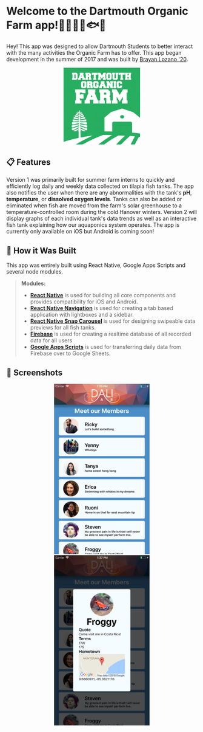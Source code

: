 # Welcome to the Dartmouth Organic Farm app!🚜👩‍🌾🌽🐟🐝 


Hey! This app was designed to allow Dartmouth Students to better interact with the many activities the Organic Farm has to offer. This app began development in the summer of 2017 and was built by  [Brayan Lozano '20](www.brayanlozano.com).
<p align="center"><img src="https://github.com/blozano824/DartmouthOrganicFarm/blob/master/img/Dartmouth%20Organic%20Farm.png" alt="Drawing" height="40%" width="40%"/></p>


:clipboard: Features
----------------------------------------------------

Version 1 was primarily built for summer farm interns to quickly and efficiently log daily and weekly data collected on tilapia fish tanks. The app also notifies the user when there are any abnormalities with the tank's **pH**, **temperature**, or **dissolved oxygen levels**. Tanks can also be added or eliminated when fish are moved from the farm's solar greenhouse to a temperature-controlled room during the cold Hanover winters. Version 2 will display graphs of each individual tank's data trends as well as an interactive fish tank explaining how our aquaponics system operates. The app is currently only available on iOS but Android is coming soon!


:wrench: How it Was Built
-------------

This app was entirely built using React Native, Google Apps Scripts and several node modules.
> **Modules:**
> - **[React Native](https://facebook.github.io/react-native/)** is used for building all core components and provides compatibility for iOS and Android.
> - **[React Native Navigation](https://github.com/wix/react-native-navigation)** is used for creating a tab based application with lightboxes and a sidebar.
> - **[React Native Snap Carousel](https://github.com/archriss/react-native-snap-carousel)** is used for designing swipeable data previews for all fish tanks.
> - **[Firebase](https://www.npmjs.com/package/firebase)** is used for creating a realtime database of all recorded data for all users
> - **[Google Apps Scripts](https://www.google.com/script/start/)** is used for transferring daily data from Firebase over to Google Sheets.


:iphone: Screenshots
-------------
<p align="center">
  <img src="https://github.com/blozano824/DaliMembers/blob/master/images/screenshot1.png" alt="Drawing" height="50%" width="50%"/>
  <img src="https://github.com/blozano824/DaliMembers/blob/master/images/screenshot2.png" alt="Drawing" height="50%" width="50%"/>
</p>
